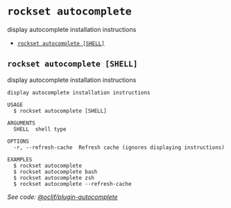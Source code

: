 `rockset autocomplete`
======================

display autocomplete installation instructions

* [`rockset autocomplete [SHELL]`](#rockset-autocomplete-shell)

## `rockset autocomplete [SHELL]`

display autocomplete installation instructions

```
display autocomplete installation instructions

USAGE
  $ rockset autocomplete [SHELL]

ARGUMENTS
  SHELL  shell type

OPTIONS
  -r, --refresh-cache  Refresh cache (ignores displaying instructions)

EXAMPLES
  $ rockset autocomplete
  $ rockset autocomplete bash
  $ rockset autocomplete zsh
  $ rockset autocomplete --refresh-cache
```

_See code: [@oclif/plugin-autocomplete](https://github.com/oclif/plugin-autocomplete/blob/v0.2.0/src/commands/autocomplete/index.ts)_
